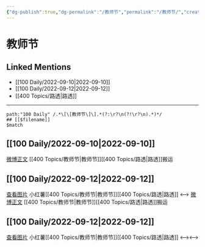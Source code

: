 ```yaml
---
{"dg-publish":true,"dg-permalink":"/教师节","permalink":"/教师节/","created":"2022-12-07T16:50:59.000+08:00","updated":"2023-04-10T17:22:09.000+08:00"}
---
```


# 教师节

## Linked Mentions
- [[100 Daily/2022-09-10\|2022-09-10]]
- [[100 Daily/2022-09-12\|2022-09-12]]
- [[400 Topics/路透\|路透]]


---

```expander
path:"100 Daily" /.*\[\[教师节\]\].*(?:\r?\n(?!\r?\n).*)*/
## [[$filename]]
$match
```
## [[100 Daily/2022-09-10\|2022-09-10]]
[微博正文](https://m.weibo.cn/5688941264/4812239275825846) [[400 Topics/教师节\|教师节]][[400 Topics/路透\|路透]]搬运
## [[100 Daily/2022-09-12\|2022-09-12]]
[查看图片](https://wx4.sinaimg.cn/large/0088n2Pggy1h648a7ii38j30k00zkwhj.jpg) 小红薯[[400 Topics/教师节\|教师节]][[400 Topics/路透\|路透]]
<-->
[微博正文](https://m.weibo.cn/5688941264/4812239275825846) [[400 Topics/教师节\|教师节]][[400 Topics/路透\|路透]]搬运
## [[100 Daily/2022-09-12\|2022-09-12]]
[查看图片](https://wx4.sinaimg.cn/large/0088n2Pggy1h648a7ii38j30k00zkwhj.jpg) 小红薯[[400 Topics/教师节\|教师节]][[400 Topics/路透\|路透]]
<--><-->